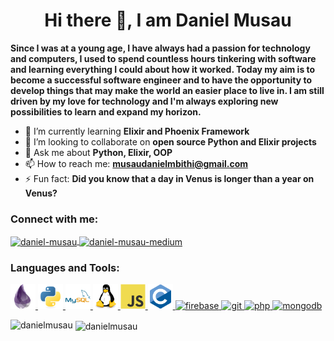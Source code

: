 <h1 align="center">Hi there 👋, I am Daniel Musau</h1>

**Since I was at a young age, I have always had a passion for technology and computers, I used to spend countless hours tinkering with software and learning everything I could about how it worked. Today my aim is to become a successful software engineer and to have the opportunity to develop things that may make the world an easier place to live in. I am still driven by my love for technology and I'm always exploring new possibilities to learn and expand my horizon.**


- 🌱 I’m currently learning **Elixir and Phoenix Framework**
- 👯 I’m looking to collaborate on **open source Python and Elixir projects**
- 💬 Ask me about **Python, Elixir, OOP**
- 📫 How to reach me: **musaudanielmbithi@gmail.com**
- ⚡ Fun fact: **Did you know that a day in Venus is longer than a year on Venus?**

<h3 align="left">Connect with me:</h3>
<p align="left">
  <a href="https://www.linkedin.com/in/daniel-musau/" target="_blank" rel="noopener noreferrer">
    <img align="center" src="https://raw.githubusercontent.com/rahuldkjain/github-profile-readme-generator/master/src/images/icons/Social/linked-in-alt.svg" alt="daniel-musau" height="30" width="40" />
  </a>
  <a href="https://dannymusau.medium.com/" target="_blank" rel="noopener noreferrer">
    <img align="center" src="https://img.icons8.com/arcade/64/medium-logo.png" alt="daniel-musau-medium" height="30" width="40" />
  </a>
</p>


<h3 align="left">Languages and Tools:</h3>
<p align="left">
  <a href="https://elixir-lang.org" target="_blank" rel="noopener noreferrer"> 
    <img src="https://raw.githubusercontent.com/devicons/devicon/master/icons/elixir/elixir-original.svg" alt="elixir" width="40" height="40"/> 
  </a>
  <a href="https://www.python.org" target="_blank" rel="noopener noreferrer"> 
    <img src="https://raw.githubusercontent.com/devicons/devicon/master/icons/python/python-original.svg" alt="python" width="40" height="40"/> 
  </a>
  <a href="https://www.mysql.com/" target="_blank" rel="noopener noreferrer"> 
    <img src="https://raw.githubusercontent.com/devicons/devicon/master/icons/mysql/mysql-original-wordmark.svg" alt="mysql" width="40" height="40"/> 
  </a>
  <a href="https://www.linux.org/" target="_blank" rel="noopener noreferrer"> 
    <img src="https://raw.githubusercontent.com/devicons/devicon/master/icons/linux/linux-original.svg" alt="linux" width="40" height="40"/> 
  </a>
  <a href="https://developer.mozilla.org/en-US/docs/Web/JavaScript" target="_blank" rel="noopener noreferrer"> 
    <img src="https://raw.githubusercontent.com/devicons/devicon/master/icons/javascript/javascript-original.svg" alt="javascript" width="40" height="40"/> 
  </a>
  <a href="https://www.cprogramming.com/" target="_blank" rel="noopener noreferrer"> 
    <img src="https://raw.githubusercontent.com/devicons/devicon/master/icons/c/c-original.svg" alt="c" width="40" height="40"/> 
  </a>
  <a href="https://firebase.google.com/" target="_blank" rel="noopener noreferrer"> 
    <img src="https://www.vectorlogo.zone/logos/firebase/firebase-icon.svg" alt="firebase" width="40" height="40"/> 
  </a>
  <a href="https://git-scm.com/" target="_blank" rel="noopener noreferrer"> 
    <img src="https://www.vectorlogo.zone/logos/git-scm/git-scm-icon.svg" alt="git" width="40" height="40"/> 
  </a>
  <a href="https://www.php.net/" target="_blank" rel="noopener noreferrer"> 
    <img src="https://www.vectorlogo.zone/logos/php/php-horizontal.svg" alt="php" width="40" height="40"/> 
  </a>
  <a href="https://www.mongodb.com/" target="_blank" rel="noopener noreferrer"> 
    <img src="https://www.vectorlogo.zone/logos/mongodb/mongodb-ar21.svg" alt="mongodb" width="40" height="40"/> 
  </a>
</p>


<p><img align="left" src="https://github-readme-stats.vercel.app/api/top-langs?username=danielmusau&show_icons=true&locale=en&layout=compact" alt="danielmusau" /></p>

<p>&nbsp;<img align="center" src="https://github-readme-stats.vercel.app/api?username=danielmusau&show_icons=true&locale=en" alt="danielmusau" /></p>
